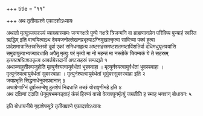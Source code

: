 +++
title = "११"

+++
अथ तृतीयप्रश्ने एकादशोऽध्यायः

अथातो
मृत्युञ्जयकल्पं व्याख्यास्यामः जन्मनक्षत्रे पुण्ये नक्षत्रे
त्रिजन्मनि वा ब्राह्मणानन्नेन परिविष्य पुण्याहं स्वस्ति ऋद्धिम् इति
वाचयित्वाऽथ देवयजनोल्लेखनप्रभृत्याऽग्निमुखात्कृत्वा सावित्र्या पक्वं
हुत्वा प्रादेशमात्रास्तिस्रस्तिस्रो दूर्वा एकां समिधमाहृत्य
अष्टसहस्रमष्टशतमष्टाविंशतिर्वा दधिमधुघृतपयांसि
समुदायुत्याभ्यज्यादधाति अपैतु मृत्युः परं मृत्यो मा नो
महन्तं मा नस्तोके त्रियम्बकं ये ते सहस्रम्
इत्यष्टषष्टिशतकृत्व आवर्तयेत्तदानीं
अष्टसहस्रं सम्पद्यते १  
अथाज्याहुतीरुपजुहोति मृत्युर्नश्यत्वायुर्वर्धतां
भूस्स्वाहा । मृत्युर्नश्यत्वायुर्वर्धतां भुवस्स्वाहा ।
मृत्युर्नश्यत्वायुर्वर्धतां
सुवस्स्वाहा । मृत्युर्नश्यत्वायुर्वर्धतां
भूर्भुवस्सुवस्स्वाहा इति २  
जयप्रभृति
सिद्धमाधेनुवरप्रदानात् ३  
अथाग्रेणाग्निं
दूर्वास्तम्बेषु हुतशेषं निदधाति तच्छं
योरावृणीमहे इति ४  
अथ दक्षिणां ददाति धेनुमृषभमनड्वाहं
कंसं हिरण्यं वासो वेत्यपपुनर्मृत्युं जयतीति ह स्माह भगवान् बोधायनः
५  

इति बोधायनीये गृह्यशेषसूत्रे तृतीयप्रश्ने एकादशोऽध्यायः
